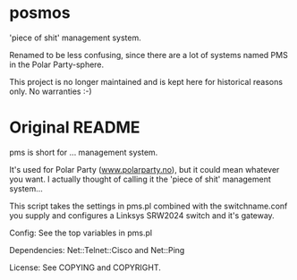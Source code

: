 
# posmos

'piece of shit' management system.

Renamed to be less confusing, since there are a lot of systems named PMS in the Polar Party-sphere.

This project is no longer maintained and is kept here for historical reasons only. No warranties :-)



# Original README

pms is short for ... management system.

It's used for Polar Party (www.polarparty.no), but it could mean whatever you want.
I actually thought of calling it the 'piece of shit' management system...


This script takes the settings in pms.pl combined with the switchname.conf you supply
and configures a Linksys SRW2024 switch and it's gateway.



Config: See the top variables in pms.pl

Dependencies: Net::Telnet::Cisco and Net::Ping

License: See COPYING and COPYRIGHT.
